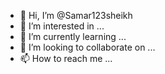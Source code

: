 - 👋 Hi, I’m @Samar123sheikh
- 👀 I’m interested in ...
- 🌱 I’m currently learning ...
- 💞️ I’m looking to collaborate on ...
- 📫 How to reach me ...

<!---
Samar123sheikh/Samar123sheikh is a ✨ special ✨ repository because its `README.md` (this file) appears on your GitHub profile.
You can click the Preview link to take a look at your changes.
--->
